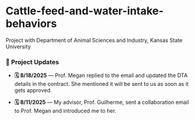 # Cattle-feed-and-water-intake-behaviors
Project with Department of Animal Sciences and Industry, Kansas State University


### 📌 Project Updates

- **🗓️ 8/18/2025** — Prof. Megan replied to the email and updated the DTA details in the contract. She mentioned it will be sent to us as soon as it gets approved.

- **🗓️ 8/11/2025** — My advisor, Prof. Guilherme, sent a collaboration email to Prof. Megan and introduced me to her.
